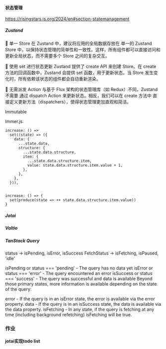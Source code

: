 #### 状态管理

https://risingstars.js.org/2024/en#section-statemanagement

##### Zustand
📌 单一 Store
在 Zustand 中，建议将应用的全局数据存放在 单一的 Zustand Store 中，以保持状态管理的简单性和一致性。这样，所有组件都可以直接访问和更新全局状态，而不需要多个 Store 之间的复杂交互。

📌 使用 set 进行状态更新
Zustand 提供了 create API 来创建 Store。在 create 方法的回调函数中，Zustand 会提供 set 函数，用于更新状态。当 Store 发生变化时，所有依赖该状态的组件都会自动重新渲染。

📌 无需派发 Action
与基于 Flux 架构的状态管理库（如 Redux）不同，Zustand 不需要 通过 dispatch Action 来更新状态。相反，我们可以在 create 方法中 直接定义更新方法（dispatchers），使得状态管理更加直观和简洁。


Immutable

Immer.js

```
increase: () =>
  set((state) => ({
    data: {
      ...state.data,
      structure: {
        ...state.data.structure,
        item: {
          ...state.data.structure.item,
          value: state.data.structure.item.value + 1,
        },
      },
    },
  })),


increase: () => {
  set(produce(state => ++ state.data.structure.item.value))
}
```

##### Jotai

##### Valtio

##### TanStack Query
status -> isPending, isError, isSuccess
FetchStatus -> isFetching, isPaused, 'idle'

isPending or status === 'pending' - The query has no data yet
isError or status === 'error' - The query encountered an error
isSuccess or status === 'success' - The query was successful and data is available
Beyond those primary states, more information is available depending on the state of the query:

error - If the query is in an isError state, the error is available via the error property.
data - If the query is in an isSuccess state, the data is available via the data property.
isFetching - In any state, if the query is fetching at any time (including background refetching) isFetching will be true.


### 作业
#### jotai实现todo list